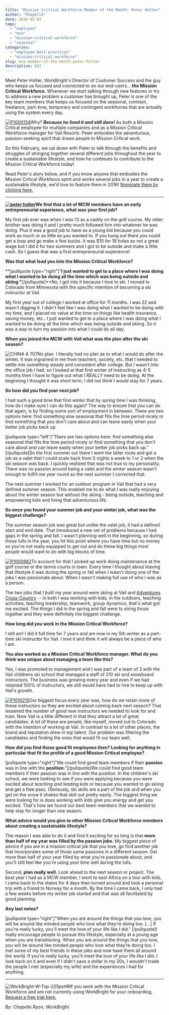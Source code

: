 ```yaml
---
title: "Mission Critical Workforce Member of the Month: Peter Holter"
author: "Chapelle"
date: 2016-02-03
tags:
  - "employee"
  - "mcw"
  - "mission-critical-workforce"
  - "seasonal"
categories:
  - "employee-best-practices"
  - "mission-critical-workforce"
slug: mcw-member-of-the-month-peter-holter
description: 832
---
```

Meet Peter Holter, WorkBright's Director of Customer Success and the guy who keeps us focused and connected to on our end-users... **the Mission Critical Workforce.** Whenever we start talking through new features or try to address a new problem a customer has brought up, Peter is one of the key team members that keeps us focused on the seasonal, contract, freelance, part-time, temporary and contingent workforces that are actually using the system every day.  
  
[![P1000134](/images/blog/mcw-member-of-the-month-peter-holter/P1000134-300x225.jpg)](https://workbright.com/wp-content/uploads/2016/02/P1000134.jpg)Why? **_Because he lived it and still does!_** As both a Mission Critical employee for multiple companies and as a Mission Critical Workforce manager for Vail Resorts. Peter embodies the adventurous, passion-seeking spirit that draws people to Mission Critical work.  
  
So this February, we sat down with Peter to talk through the benefits and struggles of stringing together several different jobs throughout the year to create a sustainable lifestyle, and how he continues to contribute to the Mission Critical Workforce today!   
  
Read Peter's story below, and if you know anyone that embodies the Mission Critical Workforce spirit and works several jobs in a year to create a sustainable lifestyle, we'd love to feature them in 2016! [Nominate them by clicking here.](https://files.slack.com/files-tmb/T028A2UGU-F0L6VGR8Q-7ec0c3b40e/workbright_invite_email_1024.png)  
  

* * *
  
  
**[![peter holter](/images/blog/mcw-member-of-the-month-peter-holter/peter-holter.png)](/images/blog/mcw-member-of-the-month-peter-holter/peter-holter.png)We find that a lot of MCW members have an early entrepreneurial experience, what was your first job?**  
  
My first job ever was when I was 13 as a caddy on the golf course. My older brother was doing it and I pretty much followed him into whatever he was doing. Plus it was a good job to have as a young kid because you could work as much or as little as you wanted to. If you hung out there you could get a loop and go make a few bucks. It was $10 for 18 holes so not a great wage but I did it for two summers and I got to be outside and make a little cash. So I guess that was a first entrepreneurial experience!   
  
**Was that what lead you into the Mission Critical Workforce?**   
  
**[pullquote type="right"]"**I just wanted to get to a place where I was doing what I wanted to be doing all the time which was being outside and skiing."**[/pullquote]**No, I got into it because I love to ski. I moved to Colorado from Minnesota with the specific intention of becoming a ski instructor at Vail.   
  
My first year out of college I worked at office for 11 months. I was 22 and wasn't digging it. I didn't feel like I was doing what I wanted to be doing with my time, and I placed no value at the time on things like health insurance, saving money, etc.. I just wanted to get to a place where I was doing what I wanted to be doing all the time which was being outside and skiing. So it was a way to turn my passion into what I could do all day.   
  
**When you joined the MCW with Vail what was the plan after the ski season?**   
  
 ![CHINA A 707](/images/blog/mcw-member-of-the-month-peter-holter/CHINA-A-707-300x225.jpg)No plan. I literally had no plan as to what I would do after the winter. It was ingrained in me from teachers, society, etc. that I needed to settle into something steady and consistent after college. But I wasn't into the office job I had, so I looked at that first winter of instructing as 4-5 months then I have to figure out what I _REALLY_ need to be doing. At the beginning I thought it was short term, I did not think I would stay for 7 years.   
  
**So how did you find your next job?**   
  
I had such a good time that first winter that by spring time I was thinking, how do I make sure I can do this again? The way to ensure that you can do that again, is by finding some sort of employment in between. There are two options here: find something else seasonal that fills the time period nicely or find something that you don't care about and can leave easily when your better job picks back up.  
  
[pullquote type="left"]"There are two options here: find something else seasonal that fills the time period nicely or find something that you don't care about and can leave easily when your better job picks back up."[/pullquote]So the first summer out there I went the latter route and got a job as a valet that I could scale back from 5 nights a week to 1 or 2 when the ski season was back. I quickly realized that was not true to my personality. There was no passion around being a valet and the winter season wasn't enough to fulfill me year round so the next summer I corrected that.   
  
The next summer I worked for an outdoor program in Vail that had a very defined summer season. This enabled me to do what I was really enjoying about the winter season but without the skiing - being outside, teaching and empowering kids and living that adventurous life.  
  
**So once you found your summer job and your winter job, what was the biggest challenge?**   
  
The summer season job was great but unlike the valet job, it had a defined start and end date. That introduced a new set of problems because I had gaps in the spring and fall. I wasn't planning well in the beginning, so during those lulls in the year, you hit this point where you have time but no money so you're not really equipped to get out and do these big things most people would want to do with big blocks of time.  
  
[![P1000882](/images/blog/mcw-member-of-the-month-peter-holter/P1000882-300x225.jpg)](https://workbright.com/wp-content/uploads/2016/02/P1000882.jpg)To account for that I picked up work doing maintenance at the golf course or the tennis courts in town. Every time I thought about leaving that lifestyle it was during the spring or fall when I wasn't doing one of the jobs I was passionate about. When I wasn't making full use of who I was as a person.  
  
The two jobs that I built my year around were skiing at Vail and [Adventures Cross-Country](http://www.adventurescrosscountry.com/) -- in both I was working with kids, in the outdoors, teaching activities, teaching leadership, teamwork, group dynamics, that's what got me excited. The things I did in the spring and fall were to string those together and they were definitely the biggest challenge.   
  
**How long did you work in the Mission Critical Workforce?**   
  
I still am! I did it full time for 7 years and am now in my 5th winter as a part-time ski instructor for Vail. I love it and think it will always be a piece of who I am.   
  
**You also worked as a Mission Critical Workforce manager. What do you think was unique about managing a team like this?**  
  
Yes, I was promoted to management and I was part of a team of 3 with the Vail childrens ski school that managed a staff of 210 ski and snowboard instructors. The business was growing every year and even if we had retained 100% of instructors, we still would have had to hire to keep up with Vail's growth.  
  
[![P1010215](/images/blog/mcw-member-of-the-month-peter-holter/P1010215-300x225.jpg)](https://workbright.com/wp-content/uploads/2016/02/P1010215.jpg)Our biggest focus every year was, how do we retain more of these instructors so they are excited about coming back next season? That lessened the number of good new instructors we needed to look for and train. Now Vail is a little different in that they attract a lot of great candidates. A lot of these are people, like myself, moved out to Colorado with the intention of working at Vail. In contrast to a lot of other places, the brand and reputation drew in top talent. Our problem was filtering the candidates and finding the ones that would fit our team well.   
  
**How did you find those good fit employees then? Looking for anything in particular that fit the profile of a good Mission Critical employee?**   
  
[pullquote type="right"]"We could find good team members if their **passion** was in line with the **position.**"[/pullquote]We could find good team members if their passion was in line with the position. In the children's ski school, we were looking to see if you were applying because you were excited about _teaching and leading kids_ or because you wanted to go skiing and get a free pass. Obviously, ski skills are a part of the job and when you get on the snow it shakes that skill out pretty easily. The biggest thing we were looking for is does working with kids give you energy and get you excited. That's how we found our best team members that we wanted to help stay for longer than one season.  
  
**What advice would you give to other Mission Critical Workforce members about creating a sustainable lifestyle?**   
  
The reason I was able to do it and find it exciting for so long is that **more than half of my year was filled by the passion jobs.** My biggest piece of advice if you are in a mission critical job that you love, go find another job that incorporates some of those same passions in a different season. Get more than half of your year filled by what you’re passionate about, and you'll still feel like you're using your time well during the lulls.   
  
Second, **plan really well.** Look ahead to the next season or project. The best year I had as a MCW member, I went to east Africa on a tour with kids, I came back to the states for 4 days then turned around and took a personal trip with a friend to Norway for a month. By the time I came back, I only had a few weeks before my winter job started and that was all facilitated by good planning.   
  
**Any last notes?**  
  
[pullquote type="right"]"When you are around the things that you love, you will be around like minded people who love what they’re doing too. [...] If you're really lucky, you'll meet the love of your life like I did." [/pullquote]I really encourage people to pursue this lifestyle, especially at a young age when you are transitioning. When you are around the things that you love, you will be around like minded people who love what they’re doing too. I met some of my best friends in these jobs and now have them all around the world. If you're really lucky, you'll meet the love of your life like I did. I look back on it and even if I didn't save a dollar in my 20s, I wouldn't trade the people I met (especially my wife) and the experiences I had for anything.  
  

* * *
  
  
 ![WorkBright-W-Top-225pxHR](/images/blog/mcw-member-of-the-month-peter-holter/WorkBright-W-Top-225pxHR.png)If you work with the Mission Critical Workforce and are not currently using WorkBright for your onboarding, [Request a free trial here.](https://workbright.com/benefits-features/)  
  
_By: Chapelle Ryon, WorkBright_  
  



